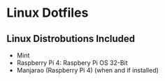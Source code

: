 # Linux Dotfiles

## Linux Distrobutions Included

- Mint
- Raspberry Pi 4: Raspbery Pi OS 32-Bit
- Manjarao (Raspberry Pi 4) (when and if installed)
